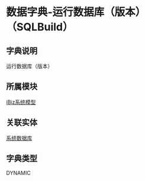 # 数据字典-运行数据库（版本）（SQLBuild）
## 字典说明
运行数据库（版本）

## 所属模块
[iBiz系统模型](../module/ibizsysmodel)

## 关联实体
[系统数据库](../module/ibizsysmodel/PSSystemDBCfg)

## 字典类型
DYNAMIC



